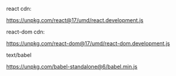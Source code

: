 react cdn:

https://unpkg.com/react@17/umd/react.development.js

react-dom cdn:

https://unpkg.com/react-dom@17/umd/react-dom.development.js

text/babel

https://unpkg.com/babel-standalone@6/babel.min.js